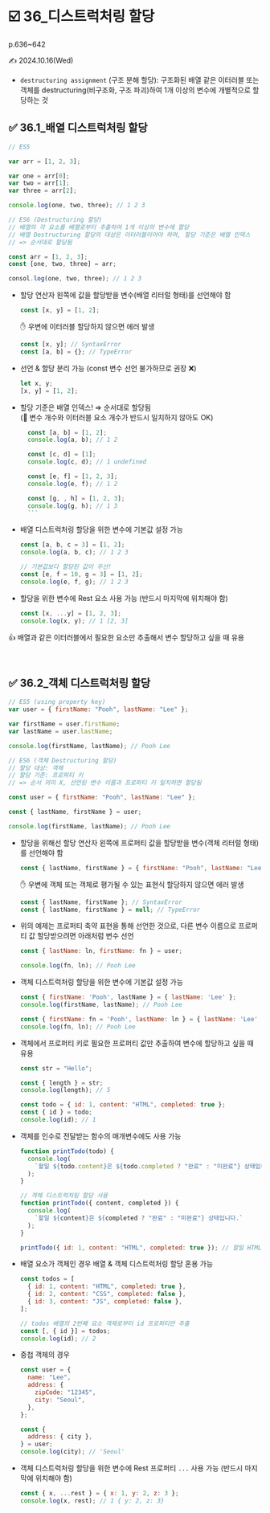 # ☑️ 36\_디스트럭처링 할당

p.636~642

✍️ 2024.10.16(Wed)

- `destructuring assignment` (구조 분해 할당): 구조화된 배열 같은 이터러블 또는 객체를 destructuring(비구조화, 구조 파괴)하여 1개 이상의 변수에 개별적으로 할당하는 것

## ✅ 36.1\_배열 디스트럭처링 할당

```jsx
// ES5

var arr = [1, 2, 3];

var one = arr[0];
var two = arr[1];
var three = arr[2];

console.log(one, two, three); // 1 2 3
```

```jsx
// ES6 (Destructuring 할당)
// 배열의 각 요소를 배열로부터 추출하여 1개 이상의 변수에 할당
// 배열 Destructuring 할당의 대상은 이터러블이어야 하며, 할당 기준은 배열 인덱스
// => 순서대로 할당됨

const arr = [1, 2, 3];
const [one, two, three] = arr;

consol.log(one, two, three); // 1 2 3
```

- 할당 연산자 왼쪽에 값을 할당받을 변수(배열 리터럴 형태)를 선언해야 함

  ```jsx
  const [x, y] = [1, 2];
  ```

  ✋ 우변에 이터러블 할당하지 않으면 에러 발생

  ```jsx
  const [x, y]; // SyntaxError
  const [a, b] = {}; // TypeError
  ```

- 선언 & 할당 분리 가능 (const 변수 선언 불가하므로 권장 ❌)

  ```jsx
  let x, y;
  [x, y] = [1, 2];
  ```

- 할당 기준은 배열 인덱스! ⇒ 순서대로 할당됨 <br/>
  (👀 변수 개수와 이터러블 요소 개수가 반드시 일치하지 않아도 OK)

  ````jsx
    const [a, b] = [1, 2];
    console.log(a, b); // 1 2

    const [c, d] = [1];
    console.log(c, d); // 1 undefined

    const [e, f] = [1, 2, 3];
    console.log(e, f); // 1 2

    const [g, , h] = [1, 2, 3];
    console.log(g, h); // 1 3
    ```
  ````

- 배열 디스트럭처링 할당을 위한 변수에 기본값 설정 가능

  ```jsx
  const [a, b, c = 3] = [1, 2];
  console.log(a, b, c); // 1 2 3

  // 기본값보다 할당된 값이 우선!
  const [e, f = 10, g = 3] = [1, 2];
  console.log(e, f, g); // 1 2 3
  ```

- 할당을 위한 변수에 Rest 요소 사용 가능 (반드시 마지막에 위치해야 함)
  ```jsx
  const [x, ...y] = [1, 2, 3];
  console.log(x, y); // 1 [2, 3]
  ```

👍 배열과 같은 이터러블에서 필요한 요소만 추출해서 변수 할당하고 싶을 때 유용

<br/>

## ✅ 36.2\_객체 디스트럭처링 할당

```jsx
// ES5 (using property key)
var user = { firstName: "Pooh", lastName: "Lee" };

var firstName = user.firstName;
var lastName = user.lastName;

console.log(firstName, lastName); // Pooh Lee
```

```jsx
// ES6 (객체 Destructuring 할당)
// 할당 대상: 객체
// 할당 기준: 프로퍼티 키
// => 순서 의미 X, 선언된 변수 이름과 프로퍼티 키 일치하면 할당됨

const user = { firstName: "Pooh", lastName: "Lee" };

const { lastName, firstName } = user;

console.log(firstName, lastName); // Pooh Lee
```

- 할당을 위해선 할당 연산자 왼쪽에 프로퍼티 값을 할당받을 변수(객체 리터럴 형태)를 선언해야 함

  ```jsx
  const { lastName, firstName } = { firstName: "Pooh", lastName: "Lee" };
  ```

  ✋ 우변에 객체 또는 객체로 평가될 수 있는 표현식 할당하지 않으면 에러 발생

  ```jsx
  const { lastName, firstName }; // SyntaxError
  const { lastName, firstName } = null; // TypeError
  ```

- 위의 예제는 프로퍼티 축약 표현을 통해 선언한 것으로, 다른 변수 이름으로 프로퍼티 값 할당받으려면 아래처럼 변수 선언

  ```jsx
  const { lastName: ln, firstName: fn } = user;

  console.log(fn, ln); // Pooh Lee
  ```

- 객체 디스트럭처링 할당을 위한 변수에 기본값 설정 가능

  ```jsx
  const { firstName: 'Pooh', lastName } = { lastName: 'Lee' };
  console.log(firstName, lastName); // Pooh Lee

  const { firstName: fn = 'Pooh', lastName: ln } = { lastName: 'Lee' };
  console.log(fn, ln); // Pooh Lee
  ```

- 객체에서 프로퍼티 키로 필요한 프로퍼티 값만 추출하여 변수에 할당하고 싶을 때 유용

  ```jsx
  const str = "Hello";

  const { length } = str;
  console.log(length); // 5

  const todo = { id: 1, content: "HTML", completed: true };
  const { id } = todo;
  console.log(id); // 1
  ```

- 객체를 인수로 전달받는 함수의 매개변수에도 사용 가능

  ```jsx
  function printTodo(todo) {
    console.log(
      `할일 ${todo.content}은 ${todo.completed ? "완료" : "미완료"} 상태입니다.`
    );
  }

  // 객체 디스트럭처링 할당 사용
  function printTodo({ content, completed }) {
    console.log(
      `할일 ${content}은 ${completed ? "완료" : "미완료"} 상태입니다.`
    );
  }

  printTodo({ id: 1, content: "HTML", completed: true }); // 할일 HTML은 완료 상태입니다.
  ```

- 배열 요소가 객체인 경우 배열 & 객체 디스트럭처링 할당 혼용 가능

  ```jsx
  const todos = [
    { id: 1, content: "HTML", completed: true },
    { id: 2, content: "CSS", completed: false },
    { id: 3, content: "JS", completed: false },
  ];

  // todos 배열의 2번째 요소 객체로부터 id 프로퍼티만 추출
  const [, { id }] = todos;
  console.log(id); // 2
  ```

- 중첩 객체의 경우

  ```jsx
  const user = {
    name: "Lee",
    address: {
      zipCode: "12345",
      city: "Seoul",
    },
  };

  const {
    address: { city },
  } = user;
  console.log(city); // 'Seoul'
  ```

- 객체 디스트럭처링 할당을 위한 변수에 Rest 프로퍼티 `...` 사용 가능 (반드시 마지막에 위치해야 함)
  ```jsx
  const { x, ...rest } = { x: 1, y: 2, z: 3 };
  console.log(x, rest); // 1 { y: 2, z: 3}
  ```
